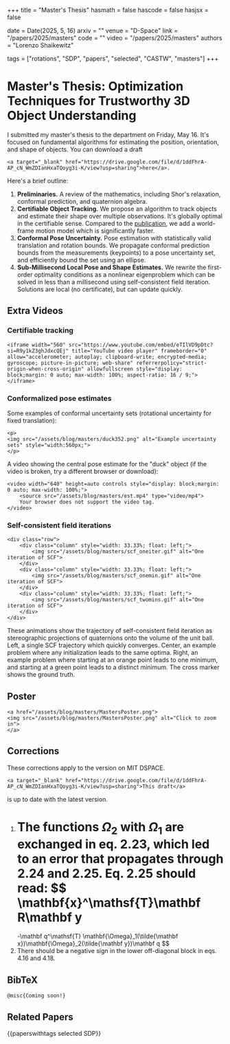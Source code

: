 +++
title = "Master's Thesis"
hasmath = false
hascode = false
hasjsx = false

date = Date(2025, 5, 16)
arxiv = ""
venue = "D-Space"
link = "/papers/2025/masters"
code = ""
video = "/papers/2025/masters"
authors = "Lorenzo Shaikewitz"

tags = ["rotations", "SDP", "papers", "selected", "CASTW", "masters"]
+++

# Master's Thesis: Optimization Techniques for Trustworthy 3D Object Understanding

I submitted my master's thesis to the department on Friday, May 16. It's focused on fundamental algorithms for estimating the position, orientation, and shape of objects. You can download a draft 
~~~
<a target="_blank" href="https://drive.google.com/file/d/1ddFhrA-AP_cN_WmZDIanHxaTQoyg3i-K/view?usp=sharing">here</a>.
~~~
Here's a brief outline:

1. **Preliminaries.** A review of the mathematics, including Shor's relaxation, conformal prediction, and quaternion algebra.
1. **Certifiable Object Tracking.** We propose an algorithm to track objects and estimate their shape over multiple observations. It's globally optimal in the certifiable sense. Compared to the [publication](https://ieeexplore.ieee.org/document/10756720), we add a world-frame motion model which is significantly faster.
1. **Conformal Pose Uncertainty.** Pose estimation with statistically valid translation and rotation bounds. We propagate conformal prediction bounds from the measurements (keypoints) to a pose uncertainty set, and efficiently bound the set using an ellipse.
1. **Sub-Millisecond Local Pose and Shape Estimates.** We rewrite the first-order optimality conditions as a nonlinear eigenproblem which can be solved in less than a millisecond using self-consistent field iteration. Solutions are local (no certificate), but can update quickly.

## Extra Videos
### Certifiable tracking

~~~
<iframe width="560" src="https://www.youtube.com/embed/eTIlVD9pDtc?si=R9y1kZ3ghJdxcQEj" title="YouTube video player" frameborder="0" allow="accelerometer; autoplay; clipboard-write; encrypted-media; gyroscope; picture-in-picture; web-share" referrerpolicy="strict-origin-when-cross-origin" allowfullscreen style="display: block;margin: 0 auto; max-width: 100%; aspect-ratio: 16 / 9;"></iframe>
~~~

### Conformalized pose estimates
Some examples of conformal uncertainty sets (rotational uncertainty for fixed translation):

~~~
<p>
<img src="/assets/blog/masters/duck352.png" alt="Example uncertainty sets" style="width:560px;">
</p>
~~~

A video showing the central pose estimate for the "duck" object (if the video is broken, try a different browser or download):

~~~
<video width="640" height=auto controls style="display: block;margin: 0 auto; max-width: 100%;">
    <source src="/assets/blog/masters/est.mp4" type="video/mp4">
    Your browser does not support the video tag.
</video>
~~~

### Self-consistent field iterations
~~~
<div class="row">
    <div class="column" style="width: 33.33%; float: left;">
        <img src="/assets/blog/masters/scf_oneiter.gif" alt="One iteration of SCF">
    </div>
    <div class="column" style="width: 33.33%; float: left;">
        <img src="/assets/blog/masters/scf_onemin.gif" alt="One iteration of SCF">
    </div>
    <div class="column" style="width: 33.33%; float: left;">
        <img src="/assets/blog/masters/scf_twomins.gif" alt="One iteration of SCF">
    </div>
</div> 
~~~
These animations show the trajectory of self-consistent field iteration as stereographic projections of quaternions onto the volume of the unit ball. Left, a single SCF trajectory which quickly converges. Center, an example problem where any initialization leads to the same optima. Right, an example problem where starting at an orange point leads to one minimum, and starting at a green point leads to a distinct minimum. The cross marker shows the ground truth.

## Poster
~~~
<a href="/assets/blog/masters/MastersPoster.png">
<img src="/assets/blog/masters/MastersPoster.png" alt="Click to zoom in">
</a>
~~~

## Corrections
These corrections apply to the version on MIT DSPACE. 
~~~
<a target="_blank" href="https://drive.google.com/file/d/1ddFhrA-AP_cN_WmZDIanHxaTQoyg3i-K/view?usp=sharing">This draft</a>
~~~
is up to date with the latest version.

1. The functions $\Omega_2$ with $\Omega_1$ are exchanged in eq. 2.23, which led to an error that propagates through 2.24 and 2.25. Eq. 2.25 should read:
$$
\mathbf{x}^\mathsf{T}\mathbf R\mathbf y
    = 
    -\mathbf q^\mathsf{T} \mathbf{\Omega}_1(\tilde{\mathbf x})\mathbf{\Omega}_2(\tilde{\mathbf y})\mathbf q
$$
2. There should be a negative sign in the lower off-diagonal block in eqs. 4.16 and 4.18.

## BibTeX
```plaintext
@misc{Coming soon!}
```

## Related Papers
{{paperswithtags selected SDP}}
